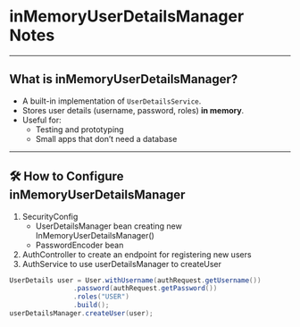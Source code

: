 # inMemoryUserDetailsManager Notes

---

## What is inMemoryUserDetailsManager?

- A built-in implementation of `UserDetailsService`.
- Stores user details (username, password, roles) **in memory**.
- Useful for:
    - Testing and prototyping
    - Small apps that don’t need a database
---
## 🛠️ How to Configure inMemoryUserDetailsManager
1. SecurityConfig 
   - UserDetailsManager bean creating new InMemoryUserDetailsManager()
   - PasswordEncoder bean
2. AuthController to create an endpoint for registering new users
3. AuthService to use userDetailsManager to createUser
```java
UserDetails user = User.withUsername(authRequest.getUsername())
                .password(authRequest.getPassword())
                .roles("USER")
                .build();
userDetailsManager.createUser(user);
```
